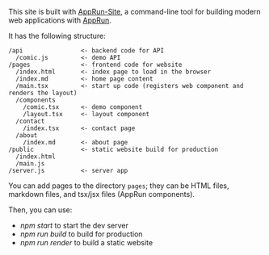 This site is built with [AppRun-Site](https://github.com/yysun/apprun-site), a command-line tool for building modern web applications with [AppRun](https://github.com/yysun/apprun).

It has the following structure:
```
/api                <- backend code for API
  /comic.js         <- demo API
/pages              <- frontend code for website
  /index.html       <- index page to load in the browser
  /index.md         <- home page content
  /main.tsx         <- start up code (registers web component and renders the layout)
  /components
    /comic.tsx      <- demo component
    /layout.tsx     <- layout component
  /contact
    /index.tsx      <- contact page
  /about
    /index.md       <- about page
/public             <- static website build for production
  /index.html
  /main.js
/server.js          <- server app
```

You can add pages to the directory `pages`; they can be HTML files, markdown files, and tsx/jsx files (AppRun components).

Then, you can use:

* _npm start_ to start the dev server
* _npm run build_ to build for production
* _npm run render_ to build a static website